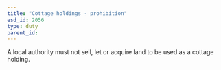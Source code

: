 ```yaml
---
title: "Cottage holdings - prohibition"
esd_id: 2056
type: duty
parent_id:  
---
```


A local authority must not sell, let or acquire land to be used as a cottage holding.

